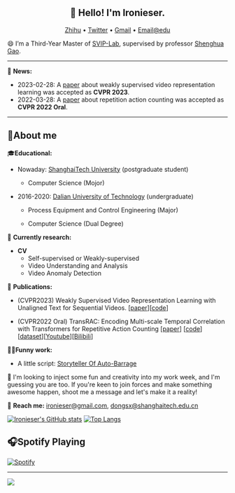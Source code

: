 <!-- ### Hi there, I'm **Sixun Dong** !👋 -->
<h2 align="center">👋 Hello! I'm  Ironieser.   </h2>
<p align="center">
  <a href="https://www.zhihu.com/people/ironieser">Zhihu</a> •
  <a href="https://twitter.com/ironieser">Twitter</a> •
  <a href = "mailto:ironieser@gmail.com">Gmail</a> •
  <a href = "mailto:dongsx@shanghaitech.edu.cn">Email@edu</a>
</p>

 
😄 I’m a Third-Year Master of [SVIP-Lab](https://svip-lab.github.io/team.html), supervised by professor [Shenghua Gao](https://scholar.google.com/citations?hl=zh-CN&user=fe-1v0MAAAAJ).


- - -
🎉 **News:**
- 2023-02-28: A [paper](https://arxiv.org/abs/2303.12370) about weakly supervised video representation learning was accepted as **CVPR 2023**.
- 2022-03-28: A [paper](https://arxiv.org/abs/2204.01018) about repetition action counting was accepted as **CVPR 2022 Oral**.
---

## 👶About me

🎓**Educational:**

* Nowaday: [ShanghaiTech University](https://www.shanghaitech.edu.cn/) (postgraduate student)

    - Computer Science (Mojor)


* 2016-2020: [Dalian University of Technology](https://www.dlut.edu.cn) (undergraduate)

    - Process Equipment and Control Engineering (Major)

    - Computer Science (Dual Degree)

🔭 **Currently research:**
 * **CV**
     * Self-supervised or Weakly-supervised 
     * Video Understanding and Analysis
     * Video Anomaly Detection  

📄 **Publications:**
  
  * (CVPR2023) Weakly Supervised Video Representation Learning with Unaligned Text for Sequential Videos. [[paper](https://arxiv.org/abs/2303.12370)][[code](https://github.com/svip-lab/WeakSVR/)]

 * (CVPR2022 Oral) TransRAC: Encoding Multi-scale Temporal Correlation with Transformers for Repetitive Action Counting [[paper](https://arxiv.org/abs/2204.01018)] [[code](https://github.com/SvipRepetitionCounting/TransRAC)][[dataset](https://svip-lab.github.io/dataset/RepCount_dataset.html)][[Youtube](https://youtu.be/SFpUS9mHHpk)][[Bilibili](https://www.bilibili.com/video/BV1B94y1S7oP?share_source=copy_web)]

 👨‍🦽**Funny work:**

* A little script: [Storyteller Of Auto-Barrage](https://github.com/Ironieser/Storyteller_Of_Auto-Barrage)

👯 I'm looking to inject some fun and creativity into my work week, and I'm guessing you are too. If you're keen to join forces and make something awesome happen, shoot me a message and let's make it a reality! 

📧 **Reach me:** ironieser@gmail.com, dongsx@shanghaitech.edu.cn

[![Ironieser's GitHub stats](https://github-readme-stats.vercel.app/api?username=Ironieser&count_private=true&show_icons=true)](https://github.com/anuraghazra/github-readme-stats) [![Top Langs](https://github-readme-stats.vercel.app/api/top-langs/?username=Ironieser&layout=compact&hide=jupyter%20notebook)](https://github.com/anuraghazra/github-readme-stats)
## 🎧Spotify Playing 

[![Spotify](https://spotify-playing-ironieser.vercel.app/api/spotify)](https://open.spotify.com/user/Ironieser)

---

![](https://komarev.com/ghpvc/?username=Ironieser&style=flat-square) 

<!--
**Ironieser/Ironieser** is a ✨ _special_ ✨ repository because its `README.md` (this file) appears on your GitHub profile.

Here are some ideas to get you started:

- 🔭 I’m currently working on ...
- 🌱 I’m currently learning ...
- 👯 I’m looking to collaborate on ...
- 🤔 I’m looking for help with ...
- 💬 Ask me about ...
- 📫 How to reach me: ...
- 😄 Pronouns: ...
- ⚡ Fun fact: ...
-->
